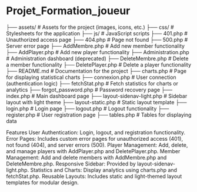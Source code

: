 # Projet_Formation_joueur

├── assets/                  # Assets for the project (images, icons, etc.)
├── css/                     # Stylesheets for the application
├── js/                      # JavaScript scripts
├── 401.php                  # Unauthorized access page
├── 404.php                  # Page not found
├── 500.php                  # Server error page
├── AddMembre.php            # Add new member functionality
├── AddPlayer.php            # Add new player functionality
├── Administration.php       # Administration dashboard (deprecated)
├── DeleteMembre.php         # Delete a member functionality
├── DeletePlayer.php         # Delete a player functionality
├── README.md                # Documentation for the project
├── charts.php               # Page for displaying statistical charts
├── connexion.php            # User connection (authentication logic)
├── fetchStat.php            # Fetch statistics for charts or analytics
├── forgot_password.php      # Password recovery page
├── index.php                # Main dashboard page
├── layout-sidenav-light.php # Sidebar layout with light theme
├── layout-static.php        # Static layout template
├── login.php                # Login page
├── logout.php               # Logout functionality
├── register.php             # User registration page
├── tables.php               # Tables for displaying data


Features
User Authentication: Login, logout, and registration functionality.
Error Pages: Includes custom error pages for unauthorized access (401), not found (404), and server errors (500).
Player Management: Add, delete, and manage players with AddPlayer.php and DeletePlayer.php.
Member Management: Add and delete members with AddMembre.php and DeleteMembre.php.
Responsive Sidebar: Provided by layout-sidenav-light.php.
Statistics and Charts: Display analytics using charts.php and fetchStat.php.
Reusable Layouts: Includes static and light-themed layout templates for modular design.